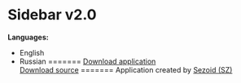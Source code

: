 Sidebar v2.0
=======
<b>Languages:</b><br>
- English<br>
- Russian
=======
<a href="http://sezex.ru/sidebar.apk">Download application</a><br>
<a href="https://github.com/sezoid/Sidebar">Download source</a>
=======
Application created by <a href="http:/sezex.ru/">Sezoid (SZ)</a>